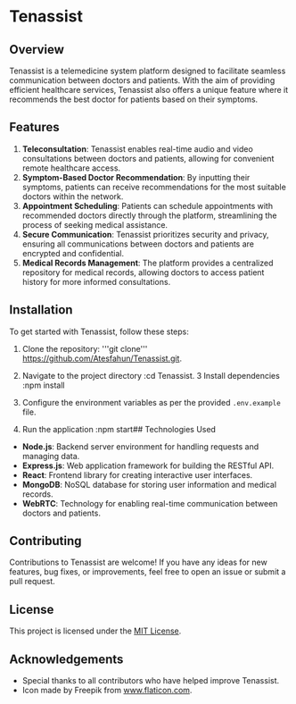 #  Tenassist

## Overview
Tenassist is a telemedicine system platform designed to facilitate seamless communication between doctors and patients. With the aim of providing efficient healthcare services, Tenassist also offers a unique feature where it recommends the best doctor for patients based on their symptoms.

## Features
1. **Teleconsultation**: Tenassist enables real-time audio and video consultations between doctors and patients, allowing for convenient remote healthcare access.
2. **Symptom-Based Doctor Recommendation**: By inputting their symptoms, patients can receive recommendations for the most suitable doctors within the network.
3. **Appointment Scheduling**: Patients can schedule appointments with recommended doctors directly through the platform, streamlining the process of seeking medical assistance.
4. **Secure Communication**: Tenassist prioritizes security and privacy, ensuring all communications between doctors and patients are encrypted and confidential.
5. **Medical Records Management**: The platform provides a centralized repository for medical records, allowing doctors to access patient history for more informed consultations.

## Installation
To get started with Tenassist, follow these steps:

1. Clone the repository:
'''git clone'''
https://github.com/Atesfahun/Tenassist.git.
3. Navigate to the project directory
:cd Tenassist.
3 Install dependencies
:npm install
5. Configure the environment variables as per the provided `.env.example` file.

6. Run the application
:npm start## Technologies Used
- **Node.js**: Backend server environment for handling requests and managing data.
- **Express.js**: Web application framework for building the RESTful API.
- **React**: Frontend library for creating interactive user interfaces.
- **MongoDB**: NoSQL database for storing user information and medical records.
- **WebRTC**: Technology for enabling real-time communication between doctors and patients.

## Contributing
Contributions to Tenassist are welcome! If you have any ideas for new features, bug fixes, or improvements, feel free to open an issue or submit a pull request.

## License
This project is licensed under the [MIT License](LICENSE).

## Acknowledgements
- Special thanks to all contributors who have helped improve Tenassist.
- Icon made by Freepik from www.flaticon.com.
